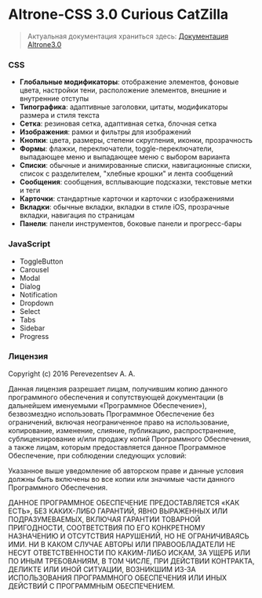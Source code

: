 # Altrone-CSS 3.0 Curious CatZilla
> Актуальная документация храниться здесь:
> [Документация Altrone3.0](http://94.103.81.173/altrone/docs)

### CSS
* **Глобальные модификаторы**: отображение элементов, фоновые цвета, настройки тени, расположение элементов, внешние и внутренние отступы
* **Типографика**: адаптивные заголовки, цитаты, модификаторы размера и стиля текста
* **Сетка**: резиновая сетка, адаптивная сетка, блочная сетка
* **Изображения**: рамки и фильтры для изображений
* **Кнопки**: цвета, размеры, степени скругления, иконки, прозрачность
* **Формы**: флажки, переключатели, toggle-переключатели, выпадающее меню и выпадающее меню с выбором варианта
* **Списки**: обычные и анимированные списки, навигационные списки, список с разделителем, "хлебные крошки" и лента сообщений
* **Сообщения**: сообщения, всплывающие подсказки, текстовые метки и теги
* **Карточки**: стандартные карточки и карточки с изображениями
* **Вкладки**: обычные вкладки, вкладки в стиле iOS, прозрачные вкладки, навигация по страницам
* **Панели**: панели инструментов, боковые панели и прогресс-бары

### JavaScript
* ToggleButton
* Carousel
* Modal
* Dialog
* Notification
* Dropdown
* Select
* Tabs
* Sidebar
* Progress

### Лицензия
Copyright (c) 2016 Perevezentsev A. A.

Данная лицензия разрешает лицам, получившим копию данного программного обеспечения и сопутствующей документации (в дальнейшем именуемыми «Программное Обеспечение»), безвозмездно использовать Программное Обеспечение без ограничений, включая неограниченное право на использование, копирование, изменение, слияние, публикацию, распространение, сублицензирование и/или продажу копий Программного Обеспечения, а также лицам, которым предоставляется данное Программное Обеспечение, при соблюдении следующих условий:

Указанное выше уведомление об авторском праве и данные условия должны быть включены во все копии или значимые части данного Программного Обеспечения.

ДАННОЕ ПРОГРАММНОЕ ОБЕСПЕЧЕНИЕ ПРЕДОСТАВЛЯЕТСЯ «КАК ЕСТЬ», БЕЗ КАКИХ-ЛИБО ГАРАНТИЙ, ЯВНО ВЫРАЖЕННЫХ ИЛИ ПОДРАЗУМЕВАЕМЫХ, ВКЛЮЧАЯ ГАРАНТИИ ТОВАРНОЙ ПРИГОДНОСТИ, СООТВЕТСТВИЯ ПО ЕГО КОНКРЕТНОМУ НАЗНАЧЕНИЮ И ОТСУТСТВИЯ НАРУШЕНИЙ, НО НЕ ОГРАНИЧИВАЯСЬ ИМИ. НИ В КАКОМ СЛУЧАЕ АВТОРЫ ИЛИ ПРАВООБЛАДАТЕЛИ НЕ НЕСУТ ОТВЕТСТВЕННОСТИ ПО КАКИМ-ЛИБО ИСКАМ, ЗА УЩЕРБ ИЛИ ПО ИНЫМ ТРЕБОВАНИЯМ, В ТОМ ЧИСЛЕ, ПРИ ДЕЙСТВИИ КОНТРАКТА, ДЕЛИКТЕ ИЛИ ИНОЙ СИТУАЦИИ, ВОЗНИКШИМ ИЗ-ЗА ИСПОЛЬЗОВАНИЯ ПРОГРАММНОГО ОБЕСПЕЧЕНИЯ ИЛИ ИНЫХ ДЕЙСТВИЙ С ПРОГРАММНЫМ ОБЕСПЕЧЕНИЕМ.